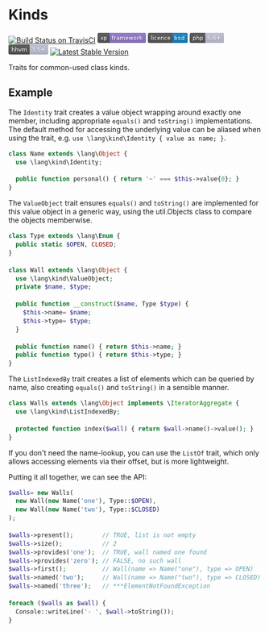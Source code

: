 Kinds
=====

[![Build Status on TravisCI](https://secure.travis-ci.org/xp-forge/kinds.svg)](http://travis-ci.org/xp-forge/kinds)
[![XP Framework Module](https://raw.githubusercontent.com/xp-framework/web/master/static/xp-framework-badge.png)](https://github.com/xp-framework/core)
[![BSD Licence](https://raw.githubusercontent.com/xp-framework/web/master/static/licence-bsd.png)](https://github.com/xp-framework/core/blob/master/LICENCE.md)
[![Required PHP 5.6+](https://raw.githubusercontent.com/xp-framework/web/master/static/php-5_6plus.png)](http://php.net/)
[![Required HHVM 3.5+](https://raw.githubusercontent.com/xp-framework/web/master/static/hhvm-3_5plus.png)](http://hhvm.com/)
[![Latest Stable Version](https://poser.pugx.org/xp-forge/kinds/version.png)](https://packagist.org/packages/xp-forge/kinds)

Traits for common-used class kinds.

Example
-------
The `Identity` trait creates a value object wrapping around exactly one member, including appropriate `equals()` and `toString()` implementations. The default method for accessing the underlying value can be aliased when using the trait, e.g. `use \lang\kind\Identity { value as name; }`.

```php
class Name extends \lang\Object {
  use \lang\kind\Identity;

  public function personal() { return '~' === $this->value{0}; }
}
```

The `ValueObject` trait ensures `equals()` and `toString()` are implemented for this value object in a generic way, using the util.Objects class to compare the objects memberwise. 

```php
class Type extends \lang\Enum {
  public static $OPEN, CLOSED;
}

class Wall extends \lang\Object {
  use \lang\kind\ValueObject;
  private $name, $type;

  public function __construct($name, Type $type) {
    $this->name= $name;
    $this->type= $type;
  }

  public function name() { return $this->name; }
  public function type() { return $this->type; }
}
```

The `ListIndexedBy` trait creates a list of elements which can be queried by name, also creating `equals()` and `toString()` in a sensible manner.

```php
class Walls extends \lang\Object implements \IteratorAggregate {
  use \lang\kind\ListIndexedBy;

  protected function index($wall) { return $wall->name()->value(); }
}
```

If you don't need the name-lookup, you can use the `ListOf` trait, which only allows accessing elements via their offset, but is more lightweight.

Putting it all together, we can see the API:

```php
$walls= new Walls(
  new Wall(new Name('one'), Type::$OPEN),
  new Wall(new Name('two'), Type::$CLOSED)
);

$walls->present();        // TRUE, list is not empty
$walls->size();           // 2
$walls->provides('one');  // TRUE, wall named one found
$walls->provides('zero'); // FALSE, no such wall
$walls->first();          // Wall(name => Name("one"), type => OPEN)
$walls->named('two');     // Wall(name => Name("two"), type => CLOSED)
$walls->named('three');   // ***ElementNotFoundException

foreach ($walls as $wall) {
  Console::writeLine('- ', $wall->toString());
}
```